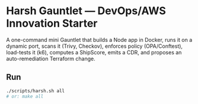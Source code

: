 # Harsh Gauntlet — DevOps/AWS Innovation Starter

A one-command mini Gauntlet that builds a Node app in Docker, runs it on a dynamic port, scans it (Trivy, Checkov), enforces policy (OPA/Conftest), load-tests it (k6), computes a ShipScore, emits a CDR, and proposes an auto-remediation Terraform change.

## Run
```bash
./scripts/harsh.sh all
# or: make all

